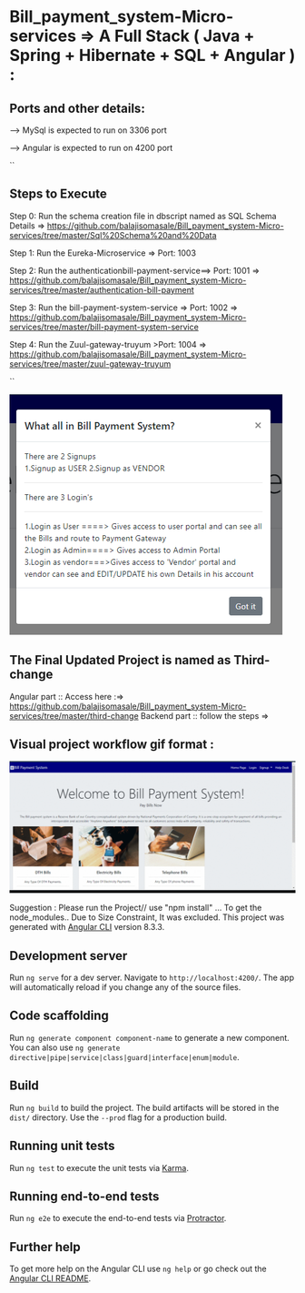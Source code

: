 # Bill_payment_system-Micro-services => A Full Stack ( Java + Spring + Hibernate + SQL + Angular ) : 



## Ports and other details:

--> MySql is expected to run on 3306 port

--> Angular is expected to run on 4200 port 


``

## Steps to Execute

Step 0: Run the schema creation file in dbscript named as SQL Schema Details  =>  https://github.com/balajisomasale/Bill_payment_system-Micro-services/tree/master/Sql%20Schema%20and%20Data 

Step 1: Run the Eureka-Microservice => Port: 1003

Step 2: Run the authenticationbill-payment-service==> Port: 1001  => https://github.com/balajisomasale/Bill_payment_system-Micro-services/tree/master/authentication-bill-payment

Step 3: Run the bill-payment-system-service => Port: 1002 => https://github.com/balajisomasale/Bill_payment_system-Micro-services/tree/master/bill-payment-system-service

Step 4: Run the Zuul-gateway-truyum >Port: 1004  => https://github.com/balajisomasale/Bill_payment_system-Micro-services/tree/master/zuul-gateway-truyum

``

![Description of portals](https://github.com/balajisomasale/Bill_payment_system-Micro-services/blob/master/bill%20payment%20images/portals_description%20(2).png)



## The Final Updated Project is named as Third-change <br>
Angular part :: Access here :=> https://github.com/balajisomasale/Bill_payment_system-Micro-services/tree/master/third-change
Backend part :: follow the steps => 

## Visual project workflow gif format :
![](Login_to_payment.gif)

Suggestion : Please run the Project// use "npm install" ... To get the node_modules.. Due to Size Constraint, It was excluded.
This project was generated with [Angular CLI](https://github.com/angular/angular-cli) version 8.3.3.

## Development server

Run `ng serve` for a dev server. Navigate to `http://localhost:4200/`. The app will automatically reload if you change any of the source files.

## Code scaffolding

Run `ng generate component component-name` to generate a new component. You can also use `ng generate directive|pipe|service|class|guard|interface|enum|module`.

## Build

Run `ng build` to build the project. The build artifacts will be stored in the `dist/` directory. Use the `--prod` flag for a production build.

## Running unit tests

Run `ng test` to execute the unit tests via [Karma](https://karma-runner.github.io).

## Running end-to-end tests

Run `ng e2e` to execute the end-to-end tests via [Protractor](http://www.protractortest.org/).

## Further help

To get more help on the Angular CLI use `ng help` or go check out the [Angular CLI README](https://github.com/angular/angular-cli/blob/master/README.md).
